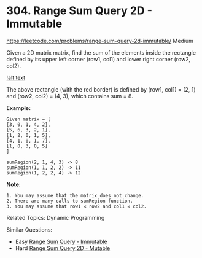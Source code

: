 # 304. Range Sum Query 2D - Immutable
<https://leetcode.com/problems/range-sum-query-2d-immutable/>
Medium

Given a 2D matrix matrix, find the sum of the elements inside the rectangle defined by its upper left corner (row1, col1) and lower right corner (row2, col2).

[!alt text](../resources/range_sum_query_2d.png)

The above rectangle (with the red border) is defined by (row1, col1) = (2, 1) and (row2, col2) = (4, 3), which contains sum = 8.

**Example:**

    Given matrix = [
    [3, 0, 1, 4, 2],
    [5, 6, 3, 2, 1],
    [1, 2, 0, 1, 5],
    [4, 1, 0, 1, 7],
    [1, 0, 3, 0, 5]
    ]

    sumRegion(2, 1, 4, 3) -> 8
    sumRegion(1, 1, 2, 2) -> 11
    sumRegion(1, 2, 2, 4) -> 12

**Note:**

    1. You may assume that the matrix does not change.
    2. There are many calls to sumRegion function.
    3. You may assume that row1 ≤ row2 and col1 ≤ col2.

Related Topics: Dynamic Programming

Similar Questions: 
* Easy [Range Sum Query - Immutable](https://leetcode.com/problems/range-sum-query-immutable/)
* Hard [Range Sum Query 2D - Mutable](https://leetcode.com/problems/range-sum-query-2d-mutable/)